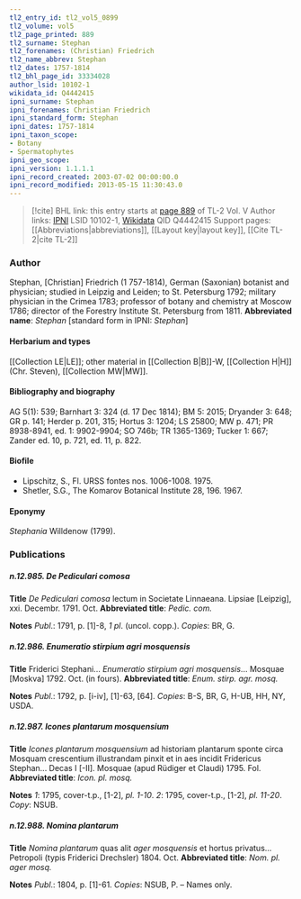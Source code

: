 ```yaml
---
tl2_entry_id: tl2_vol5_0899
tl2_volume: vol5
tl2_page_printed: 889
tl2_surname: Stephan
tl2_forenames: (Christian) Friedrich
tl2_name_abbrev: Stephan
tl2_dates: 1757-1814
tl2_bhl_page_id: 33334028
author_lsid: 10102-1
wikidata_id: Q4442415
ipni_surname: Stephan
ipni_forenames: Christian Friedrich
ipni_standard_form: Stephan
ipni_dates: 1757-1814
ipni_taxon_scope: 
- Botany
- Spermatophytes
ipni_geo_scope: 
ipni_version: 1.1.1.1
ipni_record_created: 2003-07-02 00:00:00.0
ipni_record_modified: 2013-05-15 11:30:43.0
---
```


> [!cite] BHL link: this entry starts at [page 889](https://www.biodiversitylibrary.org/page/33334028) of TL-2 Vol. V
> Author links: [IPNI](https://www.ipni.org/a/10102-1) LSID 10102-1, [Wikidata](https://www.wikidata.org/wiki/Q4442415) QID Q4442415
> Support pages: [[Abbreviations|abbreviations]], [[Layout key|layout key]], [[Cite TL-2|cite TL-2]]

### Author

Stephan, \[Christian\] Friedrich (1 757-1814), German (Saxonian) botanist and physician; studied in Leipzig and Leiden; to St. Petersburg 1792; military physician in the Crimea 1783; professor of botany and chemistry at Moscow 1786; director of the Forestry Institute St. Petersburg from 1811. 
**Abbreviated name**: *Stephan* \[standard form in IPNI: *Stephan*\]

#### Herbarium and types

[[Collection LE|LE]]; other material in [[Collection B|B]]-W, [[Collection H|H]] (Chr. Steven), [[Collection MW|MW]].

#### Bibliography and biography

AG 5(1): 539; Barnhart 3: 324 (d. 17 Dec 1814); BM 5: 2015; Dryander 3: 648; GR p. 141; Herder p. 201, 315; Hortus 3: 1204; LS 25800; MW p. 471; PR 8938-8941, ed. 1: 9902-9904; SO 746b; TR 1365-1369; Tucker 1: 667; Zander ed. 10, p. 721, ed. 11, p. 822.

#### Biofile

- Lipschitz, S., Fl. URSS fontes nos. 1006-1008. 1975.
- Shetler, S.G., The Komarov Botanical Institute 28, 196. 1967.

#### Eponymy

*Stephania* Willdenow (1799).

### Publications

##### n.12.985. De Pediculari comosa

**Title**
*De Pediculari comosa* lectum in Societate Linnaeana. Lipsiae \[Leipzig\], xxi. Decembr. 1791. Oct.
**Abbreviated title**: *Pedic. com.*

**Notes**
*Publ*.: 1791, p. \[1\]-8, *1 pl*. (uncol. copp.). *Copies*: BR, G.

##### n.12.986. Enumeratio stirpium agri mosquensis

**Title**
Friderici Stephani... *Enumeratio stirpium agri mosquensis*... Mosquae \[Moskva\] 1792. Oct. (in fours).
**Abbreviated title**: *Enum. stirp. agr. mosq.*

**Notes**
*Publ*.: 1792, p. \[i-iv\], \[1\]-63, \[64\]. *Copies*: B-S, BR, G, H-UB, HH, NY, USDA.

##### n.12.987. Icones plantarum mosquensium

**Title**
*Icones plantarum mosquensium* ad historiam plantarum sponte circa Mosquam crescentium illustrandam pinxit et in aes incidit Fridericus Stephan... Decas I \[-II\]. Mosquae (apud Rüdiger et Claudi) 1795. Fol.
**Abbreviated title**: *Icon. pl. mosq.*

**Notes**
*1*: 1795, cover-t.p., \[1-2\], *pl. 1-10*.
*2*: 1795, cover-t.p., \[1-2\], *pl. 11-20*.
*Copy*: NSUB.

##### n.12.988. Nomina plantarum

**Title**
*Nomina plantarum* quas alit *ager mosquensis* et hortus privatus... Petropoli (typis Friderici Drechsler) 1804. Oct.
**Abbreviated title**: *Nom. pl. ager mosq.*

**Notes**
*Publ*.: 1804, p. \[1\]-61. *Copies*: NSUB, P. – Names only.

